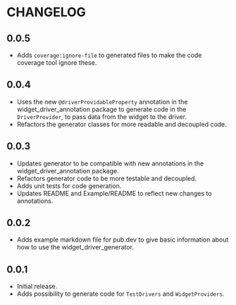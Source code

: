 # CHANGELOG

## 0.0.5

* Adds `coverage:ignore-file` to generated files to make the code coverage tool ignore these.

## 0.0.4

* Uses the new `@driverProvidableProperty` annotation in the widget_driver_annotation package to generate code in the `DriverProvider`, to pass data from the widget to the driver.
* Refactors the generator classes for more readable and decoupled code.

## 0.0.3

* Updates generator to be compatible with new annotations in the widget_driver_annotation package.
* Refactors generator code to be more testable and decoupled.
* Adds unit tests for code generation.
* Updates README and Example/README to reflect new changes to annotations.

## 0.0.2

* Adds example markdown file for pub.dev to give basic information about how to use the widget_driver_generator.

## 0.0.1

* Initial release.
* Adds possibility to generate code for `TestDrivers` and `WidgetProviders`.
